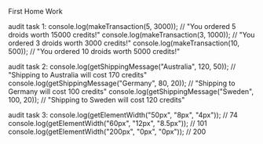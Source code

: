 First Home Work

audit task 1: console.log(makeTransaction(5, 3000)); // "You ordered 5 droids
worth 15000 credits!" console.log(makeTransaction(3, 1000)); // "You ordered 3
droids worth 3000 credits!" console.log(makeTransaction(10, 500)); // "You
ordered 10 droids worth 5000 credits!"

audit task 2: console.log(getShippingMessage("Australia", 120, 50)); //
"Shipping to Australia will cost 170 credits"
console.log(getShippingMessage("Germany", 80, 20)); // "Shipping to Germany will
cost 100 credits" console.log(getShippingMessage("Sweden", 100, 20)); //
"Shipping to Sweden will cost 120 credits"

audit task 3: console.log(getElementWidth("50px", "8px", "4px")); // 74
console.log(getElementWidth("60px", "12px", "8.5px")); // 101
console.log(getElementWidth("200px", "0px", "0px")); // 200

